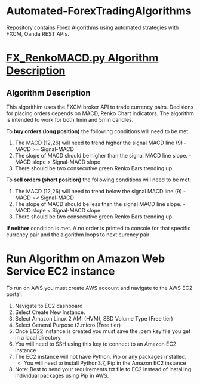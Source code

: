 # Automated-ForexTradingAlgorithms
Repository contains Forex Algorithms using automated strategies with FXCM, Oanda REST APIs.

# [FX_RenkoMACD.py Algorithm Description](https://github.com/juanfp900/Automated-ForexTradingAlgorithms/blob/master/FXCMForexBot/FX_RenkoMACD.py)
## Algorithm Description
This algorithim uses the FXCM broker API to trade currency pairs. Decisions for placing orders depends 
on MACD, Renko Chart indicators. The algorithm is intended to work for both 1min and 5min candles.

To **buy orders (long position)** the following conditions will need to be met:
  1. The MACD (12,26) will need to trend higher the signal MACD line (9)
    - MACD >= Signal-MACD
  2. The slope of MACD should be higher than the signal MACD line slope. 
    - MACD slope > Signal-MACD slope
  3. There should be two consecutive green Renko Bars trending up.
 
 
 To **sell orders (short position)** the following conditions will need to be met:
  1. The MACD (12,26) will need to trend below the signal MACD line (9)
    - MACD =< Signal-MACD
  2. The slope of MACD should be less than the signal MACD line slope.
    - MACD slope < Signal-MACD slope
  3. There should be two consecutive green Renko Bars trending up.
    
 
 **If neither** condition is met. A no order is printed to console for that specific currency pair and the algorithm loops to next curency pair

# Run Algorithm on Amazon Web Service EC2 instance
To run on AWS you must create AWS account and navigate to the AWS EC2 portal:
1. Navigate to EC2 dashboard
2. Select Create New Instance.
3. Select Amazon Linux 2 AMI (HVM), SSD Volume Type (Free tier)
4. Select General Purpose t2.micro (Free tier)
5. Once EC22 instance is created you  must save the .pem key file you get in a local directory. 
6. You will need to SSH using this key to connect to an Amazon EC2 instance 
7. The EC2 instance will not have Python, Pip or any packages installed. 
    - You will need to install Python3.7, Pip in the Amazon EC2 instance  
8. Note: Best to send your requirements.txt file to EC2 instead of installing individual packages using Pip in AWS.
       
       
       
       
       






